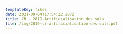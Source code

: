 ```yaml
---
templateKey: files
date: 2021-09-04T17:54:22.287Z
title: CR - 2019-Artificialisation des sols
file: /img/2019-cr-artificialisation-des-sols.pdf
---
```

